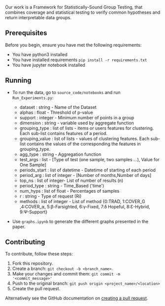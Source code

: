 Our work is a Framework for Statistically-Sound Group Testing,
that combines coverage  and statistical testing to verify common hypotheses and return interpretable data groups.

## Prerequisites
Before you begin, ensure you have met the following requirements:
<!--- These are just example requirements. Add, duplicate or remove as required --->
* You have python3  installed  
* You have installed requirements  `pip install -r requirements.txt`
* You have jupyter notebook installed
 

## Running

- To run the data, go to ```source_code/notebooks``` and run `Run_Experiments.py`:
    * dataset : string - Name of the Dataset
    * alphas : float - Threshold of p-value
    * support : integer - Minimum number of points in a group
    * dimension : string - variable used by aggregate function
    * grouping_type : list of lists - items or users features for clustering. Each sub-list contains features of a period.
    * grouping_value : list of lists  - values of clustering features. Each sub-list contains the values of the corresponding the features in grouping_type.
    * agg_type : string - Aggregation function
    * test_args : list - [Type of test (one sample, two samples ...), Value for One Sample]
    * periods_start : list of datetime - Datetime of starting of each period
    * period_arg : list of integer - [Number of months,Number of days]
    * top_ns : list of integer- List of number of results (n)
    * period_type : string - Time_Based ('time')
    * num_hyps : list of float - Percentages of samples
    * r : string - Type of request (Ri)
    * methods : list of integer - List of method {0:TRAD, 1:COVER_G ,4:COVER_⍺, 5:β-Farsighted, 6:γ-Fixed, 7:ẟ Hopeful, 8:Ɛ-Hybrid, 9:Ψ-Support}
    
- Use ```graphs.ipynb``` to generate the different graphs presented in the paper.
 

## Contributing
To contribute, follow these steps:

1. Fork this repository.
2. Create a branch: `git checkout -b <branch_name>`.
3. Make your changes and commit them: `git commit -m '<commit_message>'`
4. Push to the original branch: `git push origin <project_name>/<location>`
5. Create the pull request.

Alternatively see the GitHub documentation on [creating a pull request](https://help.github.com/en/github/collaborating-with-issues-and-pull-requests/creating-a-pull-request).
